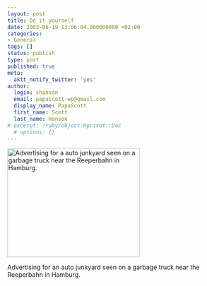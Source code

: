 ```yaml
---
layout: post
title: Do it yourself
date: 2003-06-19 13:06:04.000000000 +02:00
categories:
- General
tags: []
status: publish
type: post
published: true
meta:
  aktt_notify_twitter: 'yes'
author:
  login: shanson
  email: papascott-wp@gmail.com
  display_name: PapaScott
  first_name: Scott
  last_name: Hanson
# excerpt: !ruby/object:Hpricot::Doc
  # options: {}
---
```

<p><a href="http://www.kiesow.de/"><img alt="Advertising for a auto junkyard seen on a garbage truck near the Reeperbahn in Hamburg." title="Selber machen ist geil - Doing it yourself is cool" src="http://www.papascott.de/wordpress/wp-content/uploads/2003/06/kiesow.jpg" width="300" height="247" border="0" /></a></p>
<p>Advertising for an auto junkyard seen on a garbage truck near the Reeperbahn in Hamburg.</p>
